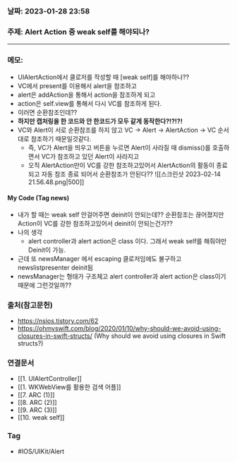 ### 날짜: 2023-01-28 23:58

### 주제: Alert Action 중 weak self를  해야되나? 
---
### 메모: 
- UIAlertAction에서 클로저를 작성할 때 [weak self]를 해야하나??
- VC에서 present를 이용해서 alert을 참조하고 
- alert은 addAction을 통해서 action을 참조하게 되고 
- action은 self.view를 통해서 다시 VC를 참조하게 된다. 
- 이러면 순환참조인데?? 
- **하지만 캡처링을 한 코드와 안 한코드가 모두 같게 동작한다?!?!?!**
- VC와 Alert이 서로 순환참조를 하지 않고 VC -> Alert -> AlertAction -> VC 순서대로 참조하기 때문일것같다. 
	- 즉, VC가 Alert을 띄우고 버튼을 누르면 Alert이 사라질 때 dismiss()를 호출하면서 VC가 참조하고 있던 Alert이 사라지고 
	- 오직 AlertAction만이 VC를 강한 참조하고있어서 AlertAction의 활동이 종료되고 자동 참조 종료 되어서 순환참조가 안된다?? 
![[스크린샷 2023-02-14 21.56.48.png|500]]

#### My Code (Tag news)
- 내가 할 때는 weak self 안걸어주면 deinit이 안되는데?? 순환참조는 끊어졌지만 Action이 VC를 강한 참조하고있어서 deinit이 안되는건가?? 
- 나의 생각 
	- alert controller과 alert action은 class 이다. 그래서 weak self를 해줘야만 Deinit이 가능.
- 근데 또 newsManager 에서 escaping 클로저임에도 불구하고 newslistpresenter deinit됨 
- newsManager는 형태가 구조체고 alert controller과 alert action은 class이기 때문에 그런것일까??

### 출처(참고문헌) 
- https://nsios.tistory.com/62
- https://ohmyswift.com/blog/2020/01/10/why-should-we-avoid-using-closures-in-swift-structs/  (Why should we avoid using closures in Swift structs?)

### 연결문서 
- [[1. UIAlertController]]
- [[1. WKWebView를 활용한 검색 어플]]
- [[7. ARC  (1)]]
- [[8. ARC (2)]]
- [[9. ARC (3)]]
- [[10. weak self]]

### Tag
- #IOS/UIKit/Alert
